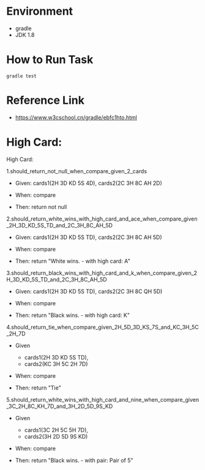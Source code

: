 # Environment
* gradle
* JDK 1.8

# How to Run Task
```
gradle test
```


# Reference Link
* https://www.w3cschool.cn/gradle/ebfc1hto.html

# High Card:

High Card:

1.should_return_not_null_when_compare_given_2_cards

- Given: 
  cards1(2H 3D KD 5S 4D),
  cards2(2C 3H 8C AH 2D)

- When: compare

- Then: return not null

2.should_return_white_wins_with_high_card_and_ace_when_compare_given_2H_3D_KD_5S_TD_and_2C_3H_8C_AH_5D

- Given: 
  cards1(2H 3D KD 5S TD),
  cards2(2C 3H 8C AH 5D)

- When: compare

- Then: return "White wins. - with high card: A"

3.should_return_black_wins_with_high_card_and_k_when_compare_given_2H_3D_KD_5S_TD_and_2C_3H_8C_AH_5D

- Given: 
  cards1(2H 3D KD 5S TD),
  cards2(2C 3H 8C QH 5D)

- When: compare

- Then: return "Black wins. - with high card: K"

4.should_return_tie_when_compare_given_2H_5D_3D_KS_7S_and_KC_3H_5C_2H_7D

 - Given
    - cards1(2H 3D KD 5S TD),
    - cards2(KC 3H 5C 2H 7D)

- When: compare

- Then: return "Tie"

5.should_return_white_wins_with_high_card_and_nine_when_compare_given_3C_2H_8C_KH_7D_and_3H_2D_5D_9S_KD

 - Given
    - cards1(3C 2H 5C 5H 7D),
    - cards2(3H 2D 5D 9S KD)

- When: compare

- Then: return "Black wins. - with pair: Pair of 5"
